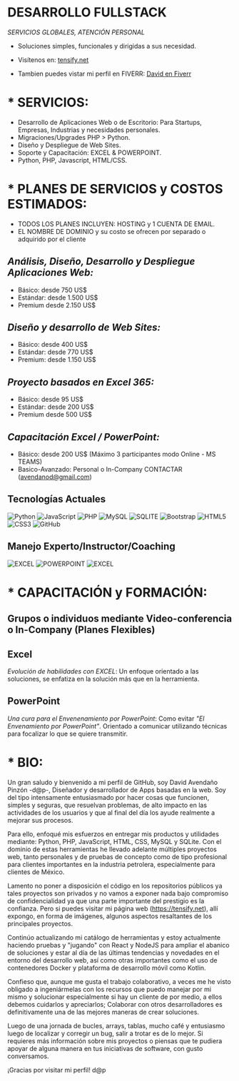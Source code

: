 # DESARROLLO FULLSTACK
*SERVICIOS GLOBALES, ATENCIÓN PERSONAL*
- Soluciones simples, funcionales y dirigidas a sus necesidad.
- Visítenos en: [tensify.net](https://tensify.net/)

- Tambien puedes vistar mi perfil en FIVERR: [David en Fiverr](https://es.fiverr.com/avendanod)
 
#  * SERVICIOS:
 - Desarrollo de Aplicaciones Web o de Escritorio: Para Startups, Empresas, Industrias y necesidades personales.
 - Migraciones/Upgrades PHP > Python.
 - Diseño y Despliegue de Web Sites.
 - Soporte y Capacitación: EXCEL & POWERPOINT.
 - Python, PHP, Javascript, HTML/CSS.

#  * PLANES DE SERVICIOS y COSTOS ESTIMADOS:
 - TODOS LOS PLANES INCLUYEN: HOSTING y 1 CUENTA DE EMAIL.
 - EL NOMBRE DE DOMINIO y su costo se ofrecen por separado o adquirido por el cliente
 ## *Análisis, Diseño, Desarrollo y Despliegue Aplicaciones Web:*
  - Básico: desde 750 US$
  - Estándar: desde 1.500 US$
  - Premium desde 2.150 US$
 ## *Diseño y desarrollo de Web Sites:*
  - Básico: desde 400 US$
  - Estándar: desde 770 US$
  - Premium: desde 1.150 US$
 ## *Proyecto basados en Excel 365:*
  - Básico: desde 95 US$
  - Estándar: desde 200 US$
  - Premium desde 500 US$
 ## *Capacitación Excel / PowerPoint:*
  - Básico: desde 200 US$ (Máximo 3 participantes modo Online - MS TEAMS)
  - Basico-Avanzado: Personal o In-Company CONTACTAR (avendanod@gmail.com)
    
## Tecnologías Actuales
![Python](https://img.shields.io/badge/Python-14354C?style=for-the-badge&logo=python&logoColor=white)
![JavaScript](https://img.shields.io/badge/JavaScript-F7DF1E?style=for-the-badge&logo=javascript&logoColor=black)
![PHP](https://img.shields.io/badge/PHP-777BB4?style=for-the-badge&logo=php&logoColor=white)
![MySQL](https://img.shields.io/badge/MySQL-00000F?style=for-the-badge&logo=mysql&logoColor=white)
![SQLITE](https://img.shields.io/badge/SQLite-07405E?style=for-the-badge&logo=sqlite&logoColor=white)
![Bootstrap](https://img.shields.io/badge/Bootstrap-563D7C?style=for-the-badge&logo=bootstrap&logoColor=white)
![HTML5](https://img.shields.io/badge/HTML5-E34F26?style=for-the-badge&logo=html5&logoColor=white)
![CSS3](https://img.shields.io/badge/CSS3-1572B6?style=for-the-badge&logo=css3&logoColor=white)
![GitHub](https://img.shields.io/badge/GitHub-100000?style=for-the-badge&logo=github&logoColor=white)

## Manejo Experto/Instructor/Coaching
![EXCEL](https://img.shields.io/badge/Microsoft_Excel-217346?style=for-the-badge&logo=microsoft-excel&logoColor=white)
![POWERPOINT](https://img.shields.io/badge/Microsoft_PowerPoint-B7472A?style=for-the-badge&logo=microsoft-powerpoint&logoColor=white)
![EXCEL](https://img.shields.io/badge/Microsoft_Office-D83B01?style=for-the-badge&logo=microsoft-office&logoColor=white)

# * CAPACITACIÓN y FORMACIÓN:
##  Grupos o individuos mediante Video-conferencia o In-Company (Planes Flexibles)

## Excel 
*Evolución de habilidades con EXCEL*:
Un enfoque orientado a las soluciones, se enfatiza en la solución más que en la herramienta.

## PowerPoint
*Una cura para el Envenenamiento por PowerPoint*:
Como evitar _"El Envenamiento por PowerPoint"_. Orientado a comunicar utilizando técnicas para focalizar lo que se quiere transmitir.

# * BIO:
Un gran saludo y bienvenido a mi perfil de GitHub, soy David Avendaño Pinzón -d@p-, Diseñador y desarrollador de Apps basadas en la web. Soy del tipo intensamente entusiasmado por hacer cosas que funcionen, simples y seguras, que resuelvan problemas, de alto impacto en las actividades de los usuarios y que al final del día los ayude realmente a mejorar sus procesos. 

Para ello, enfoqué mis esfuerzos en entregar mis productos y utilidades mediante: Python, PHP, JavaScript, HTML, CSS, MySQL y SQLite. Con el dominio de estas herramientas he llevado adelante múltiples proyectos web, tanto personales y de pruebas de concepto como de tipo profesional para clientes importantes en la industria petrolera, especialmente para clientes de México.

Lamento no poner a disposición el código en los repositorios públicos ya tales proyectos son privados y no vamos a exponer nada bajo compromiso de confidencialidad ya que una parte importante del prestigio es la confianza.
Pero si puedes visitar mi página web (https://tensify.net), allí expongo, en forma de imágenes, algunos aspectos resaltantes de los principales proyectos.

Continúo actualizando mi catálogo de herramientas y estoy actualmente haciendo pruebas y "jugando" con React y NodeJS para ampliar el abanico de soluciones y estar al día de las últimas tendencias y novedades en el entorno del desarrollo web, así como otras importantes como el uso de contenedores Docker y plataforma de desarrollo móvil como Kotlin.

Confieso que, aunque me gusta el trabajo colaborativo, a veces me he visto obligado a ingeniármelas con los recursos que puedo manejar por mi mismo y solucionar especialmente si hay un cliente de por medio, a ellos debemos cuidarlos y apreciarlos; Colaborar con otros desarrolladores es definitivamente una de las mejores maneras de crear soluciones.

Luego de una jornada de bucles, arrays, tablas, mucho café y entusiasmo luego de localizar y corregir un bug, salir a trotar es de lo mejor. Si requieres más información sobre mis proyectos o piensas que te pudiera apoyar de alguna manera en tus iniciativas de software, con gusto conversamos.

¡Gracias por visitar mi perfil!
d@p
